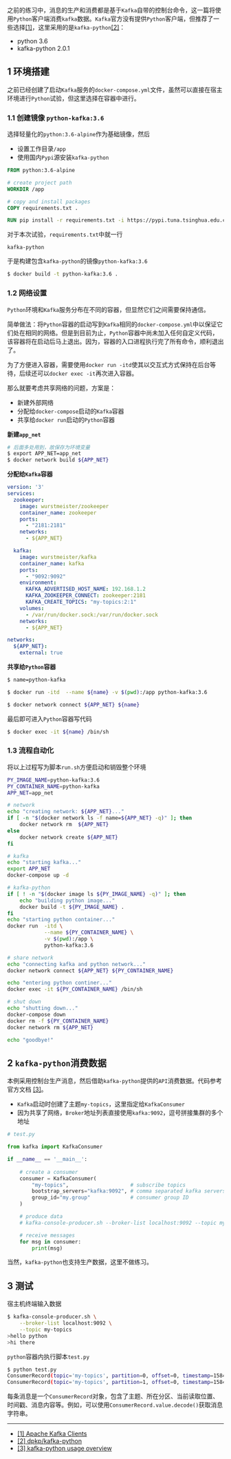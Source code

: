 之前的练习中，消息的生产和消费都是基于`Kafka`自带的控制台命令，这一篇将使用`Python`客户端消费`kafka`数据。`Kafka`官方没有提供`Python`客户端，但推荐了一些选择[[1]](#1)，这里采用的是`kafka-python`[[2]](#2)：

- python 3.6
- kafka-python 2.0.1

## 1 环境搭建

之前已经创建了启动`Kafka`服务的`docker-compose.yml`文件，虽然可以直接在宿主环境进行`Python`试验，但这里选择在容器中进行。

### 1.1 创建镜像 `python-kafka:3.6`

选择轻量化的`python:3.6-alpine`作为基础镜像，然后

- 设置工作目录`/app`
- 使用国内`Pypi`源安装`kafka-python`

```dockerfile
FROM python:3.6-alpine

# create project path
WORKDIR /app

# copy and install packages
COPY requirements.txt .

RUN pip install -r requirements.txt -i https://pypi.tuna.tsinghua.edu.cn/simple/
```

对于本次试验，`requirements.txt`中就一行

```
kafka-python
```

于是构建包含`kafka-python`的镜像`python-kafka:3.6`

```bash
$ docker build -t python-kafka:3.6 .
```

### 1.2 网络设置

`Python`环境和`Kafka`服务分布在不同的容器，但显然它们之间需要保持通信。

简单做法：将`Python`容器的启动写到`Kafka`相同的`docker-compose.yml`中以保证它们处在相同的网络。但是到目前为止，`Python`容器中尚未加入任何自定义代码，该容器将在启动后马上退出。因为，容器的入口进程执行完了所有命令，顺利退出了。

为了方便进入容器，需要使用`docker run -itd`使其以交互式方式保持在后台等待，后续还可以`docker exec -it`再次进入容器。

那么就要考虑共享网络的问题，方案是：

- 新建外部网络
- 分配给`docker-compose`启动的`Kafka`容器
- 共享给`docker run`启动的`Python`容器

**新建`app_net`**

```bash
# 后面多处用到，故保存为环境变量
$ export APP_NET=app_net
$ docker network build ${APP_NET}
```

**分配给`Kafka`容器**

```yml
version: '3'
services:
  zookeeper:
    image: wurstmeister/zookeeper
    container_name: zookeeper
    ports:
      - "2181:2181"
    networks:
      - ${APP_NET}

  kafka:
    image: wurstmeister/kafka
    container_name: kafka
    ports:
      - "9092:9092"
    environment:
      KAFKA_ADVERTISED_HOST_NAME: 192.168.1.2
      KAFKA_ZOOKEEPER_CONNECT: zookeeper:2181
      KAFKA_CREATE_TOPICS: "my-topics:2:1"
    volumes:
      - /var/run/docker.sock:/var/run/docker.sock
    networks:
      - ${APP_NET}

networks:
  ${APP_NET}:
    external: true
```

**共享给`Python`容器**

```bash
$ name=python-kafka

$ docker run -itd  --name ${name} -v $(pwd):/app python-kafka:3.6

$ docker network connect ${APP_NET} ${name}
```

最后即可进入`Python`容器写代码

```bash
$ docker exec -it ${name} /bin/sh
```

### 1.3 流程自动化

将以上过程写为脚本`run.sh`方便启动和销毁整个环境

```bash
PY_IMAGE_NAME=python-kafka:3.6
PY_CONTAINER_NAME=python-kafka
APP_NET=app_net

# network
echo "creating network: ${APP_NET}..."
if [ -n "$(docker network ls -f name=${APP_NET} -q)" ]; then
    docker network rm  ${APP_NET}
else
    docker network create ${APP_NET}
fi

# kafka
echo "starting kafka..."
export APP_NET
docker-compose up -d

# kafka-python
if [ ! -n "$(docker image ls ${PY_IMAGE_NAME} -q)" ]; then 
    echo "building python image..."
    docker build -t ${PY_IMAGE_NAME} .
fi
echo "starting python container..."
docker run  -itd \
            --name ${PY_CONTAINER_NAME} \
            -v $(pwd):/app \
            python-kafka:3.6

# share network
echo "connecting kafka and python network..."
docker network connect ${APP_NET} ${PY_CONTAINER_NAME}

echo "entering python continer..."
docker exec -it ${PY_CONTAINER_NAME} /bin/sh

# shut down
echo "shutting down..."
docker-compose down
docker rm -f ${PY_CONTAINER_NAME}
docker network rm ${APP_NET}

echo "goodbye!"
```

## 2 `kafka-python`消费数据

本例采用控制台生产消息，然后借助`kafka-python`提供的`API`消费数据。代码参考官方文档 [[3]](#3)。

- `Kafka`启动时创建了主题`my-topics`，这里指定给`KafkaConsumer`
- 因为共享了网络，`Broker`地址列表直接使用`kafka:9092`，逗号拼接集群的多个地址


```python
# test.py

from kafka import KafkaConsumer

if __name__ == '__main__': 
    
    # create a consumer
    consumer = KafkaConsumer(
        "my-topics",                    # subscribe topics
        bootstrap_servers="kafka:9092", # comma separated kafka servers list
        group_id="my.group"             # consumer group ID
    )

    # produce data
    # kafka-console-producer.sh --broker-list localhost:9092 --topic my-topics

    # receive messages
    for msg in consumer:
        print(msg)
```

当然，`kafka-python`也支持生产数据，这里不做练习。


## 3 测试

宿主机终端输入数据

```bash
$ kafka-console-producer.sh \
    --broker-list localhost:9092 \
    --topic my-topics
>hello python
>hi there
```

`python`容器内执行脚本`test.py`

```bash
$ python test.py
ConsumerRecord(topic='my-topics', partition=0, offset=0, timestamp=1584729767499, timestamp_type=0, key=None, value=b'hello python', headers=[], checksum=None, serialized_key_size=-1, serialized_value_size=12, serialized_header_size=-1)
ConsumerRecord(topic='my-topics', partition=1, offset=0, timestamp=1584729770865, timestamp_type=0, key=None, value=b'hi there', headers=[], checksum=None, serialized_key_size=-1, serialized_value_size=8, serialized_header_size=-1)
```

每条消息是一个`ConsumerRecord`对象，包含了主题、所在分区、当前读取位置、时间戳、消息内容等。例如，可以使用`ConsumerRecord.value.decode()`获取消息字符串。


---

- [[1] Apache Kafka Clients](https://cwiki.apache.org/confluence/display/KAFKA/Clients)<span id='1'></span>
- [[2] dpkp/kafka-python](https://github.com/dpkp/kafka-python)<span id='2'></span>
- [[3]  kafka-python usage overview](https://kafka-python.readthedocs.io/en/master/usage.html)<span id='3'></span>
